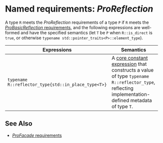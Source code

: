 # Named requirements: *ProReflection*

A type `R` meets the *ProReflection* requirements of a type `P` if `R` meets the [*ProBasicReflection* requirements](ProBasicReflection.md), and the following expressions are well-formed and have the specified semantics (let `T` be `P` when `R::is_direct` is `true`, or otherwise `typename std::pointer_traits<P>::element_type`).

| Expressions                                         | Semantics                                                    |
| --------------------------------------------------- | ------------------------------------------------------------ |
| `typename R::reflector_type{std::in_place_type<T>}` | A [core constant expression](https://en.cppreference.com/w/cpp/language/constant_expression) that constructs a value of type `typename R::reflector_type`, reflecting implementation-defined metadata of type `T`. |

## See Also

- [*ProFacade* requirements](ProFacade.md)
